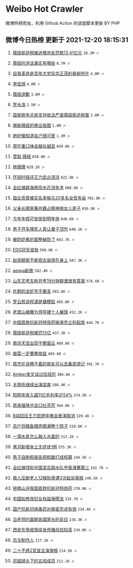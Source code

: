 # Weibo Hot Crawler 



微博热榜爬虫，利用 Github Action 的调度脚本更新 BY PHP 


## 微博今日热榜 更新于 2021-12-20 18:15:31 
1. [薇娅偷逃税被追缴并处罚款13.41亿元](https://s.weibo.com/weibo?q=%23%E8%96%87%E5%A8%85%E5%81%B7%E9%80%83%E7%A8%8E%E8%A2%AB%E8%BF%BD%E7%BC%B4%E5%B9%B6%E5%A4%84%E7%BD%9A%E6%AC%BE13.41%E4%BA%BF%E5%85%83%23&Refer=top) `10.3M 🔥` 

1. [薇娅的违法事实有哪些](https://s.weibo.com/weibo?q=%23%E8%96%87%E5%A8%85%E7%9A%84%E8%BF%9D%E6%B3%95%E4%BA%8B%E5%AE%9E%E6%9C%89%E5%93%AA%E4%BA%9B%23&Refer=top) `8.7M 🔥` 

1. [自我革命是百年大党风华正茂的奥秘所在](https://s.weibo.com/weibo?q=%23%E8%87%AA%E6%88%91%E9%9D%A9%E5%91%BD%E6%98%AF%E7%99%BE%E5%B9%B4%E5%A4%A7%E5%85%9A%E9%A3%8E%E5%8D%8E%E6%AD%A3%E8%8C%82%E7%9A%84%E5%A5%A5%E7%A7%98%E6%89%80%E5%9C%A8%23&Refer=top) `4.0M 🔥` 

1. [李佳琦](https://s.weibo.com/weibo?q=%E6%9D%8E%E4%BD%B3%E7%90%A6&Refer=top) `4.0M 🔥` 

1. [薇娅道歉](https://s.weibo.com/weibo?q=%23%E8%96%87%E5%A8%85%E9%81%93%E6%AD%89%23&Refer=top) `3.6M 🔥` 

1. [罗永浩](https://s.weibo.com/weibo?q=%E7%BD%97%E6%B0%B8%E6%B5%A9&Refer=top) `2.5M 🔥` 

1. [国家税务总局支持依法严查薇娅偷逃税案](https://s.weibo.com/weibo?q=%23%E5%9B%BD%E5%AE%B6%E7%A8%8E%E5%8A%A1%E6%80%BB%E5%B1%80%E6%94%AF%E6%8C%81%E4%BE%9D%E6%B3%95%E4%B8%A5%E6%9F%A5%E8%96%87%E5%A8%85%E5%81%B7%E9%80%83%E7%A8%8E%E6%A1%88%23&Refer=top) `2.0M 🔥` 

1. [揭秘薇娅的商业版图](https://s.weibo.com/weibo?q=%23%E6%8F%AD%E7%A7%98%E8%96%87%E5%A8%85%E7%9A%84%E5%95%86%E4%B8%9A%E7%89%88%E5%9B%BE%23&Refer=top) `2.0M 🔥` 

1. [她好像知道自己很可爱](https://s.weibo.com/weibo?q=%23%E5%A5%B9%E5%A5%BD%E5%83%8F%E7%9F%A5%E9%81%93%E8%87%AA%E5%B7%B1%E5%BE%88%E5%8F%AF%E7%88%B1%23&Refer=top) `1.3M 🔥` 

1. [常吃重口味会越长越丑](https://s.weibo.com/weibo?q=%23%E5%B8%B8%E5%90%83%E9%87%8D%E5%8F%A3%E5%91%B3%E4%BC%9A%E8%B6%8A%E9%95%BF%E8%B6%8A%E4%B8%91%23&Refer=top) `859.0K 🔥` 

1. [雪梨 薇娅](https://s.weibo.com/weibo?q=%E9%9B%AA%E6%A2%A8%20%E8%96%87%E5%A8%85&Refer=top) `838.0K 🔥` 

1. [林珊珊](https://s.weibo.com/weibo?q=%E6%9E%97%E7%8F%8A%E7%8F%8A&Refer=top) `829.2K 🔥` 

1. [环球时报评王力宏必须凉](https://s.weibo.com/weibo?q=%23%E7%8E%AF%E7%90%83%E6%97%B6%E6%8A%A5%E8%AF%84%E7%8E%8B%E5%8A%9B%E5%AE%8F%E5%BF%85%E9%A1%BB%E5%87%89%23&Refer=top) `822.9K 🔥` 

1. [全红婵跳海再现水花消失术](https://s.weibo.com/weibo?q=%23%E5%85%A8%E7%BA%A2%E5%A9%B5%E8%B7%B3%E6%B5%B7%E5%86%8D%E7%8E%B0%E6%B0%B4%E8%8A%B1%E6%B6%88%E5%A4%B1%E6%9C%AF%23&Refer=top) `808.9K 🔥` 

1. [国企高管被实名举报与20多名女性有染](https://s.weibo.com/weibo?q=%23%E5%9B%BD%E4%BC%81%E9%AB%98%E7%AE%A1%E8%A2%AB%E5%AE%9E%E5%90%8D%E4%B8%BE%E6%8A%A5%E4%B8%8E20%E5%A4%9A%E5%90%8D%E5%A5%B3%E6%80%A7%E6%9C%89%E6%9F%93%23&Refer=top) `701.0K 🔥` 

1. [父亲长期家暴并霸占精神病女儿房子](https://s.weibo.com/weibo?q=%23%E7%88%B6%E4%BA%B2%E9%95%BF%E6%9C%9F%E5%AE%B6%E6%9A%B4%E5%B9%B6%E9%9C%B8%E5%8D%A0%E7%B2%BE%E7%A5%9E%E7%97%85%E5%A5%B3%E5%84%BF%E6%88%BF%E5%AD%90%23&Refer=top) `656.9K 🔥` 

1. [今年年假可安排到明年休](https://s.weibo.com/weibo?q=%23%E4%BB%8A%E5%B9%B4%E5%B9%B4%E5%81%87%E5%8F%AF%E5%AE%89%E6%8E%92%E5%88%B0%E6%98%8E%E5%B9%B4%E4%BC%91%23&Refer=top) `648.6K 🔥` 

1. [男子开车撞死人竟让妻子顶包](https://s.weibo.com/weibo?q=%23%E7%94%B7%E5%AD%90%E5%BC%80%E8%BD%A6%E6%92%9E%E6%AD%BB%E4%BA%BA%E7%AB%9F%E8%AE%A9%E5%A6%BB%E5%AD%90%E9%A1%B6%E5%8C%85%23&Refer=top) `640.1K 🔥` 

1. [被奶奶煮的面整破防了](https://s.weibo.com/weibo?q=%23%E8%A2%AB%E5%A5%B6%E5%A5%B6%E7%85%AE%E7%9A%84%E9%9D%A2%E6%95%B4%E7%A0%B4%E9%98%B2%E4%BA%86%23&Refer=top) `603.7K 🔥` 

1. [EDG冠军皮肤](https://s.weibo.com/weibo?q=%23EDG%E5%86%A0%E5%86%9B%E7%9A%AE%E8%82%A4%23&Refer=top) `590.0K 🔥` 

1. [赵丽颖能不能把古装焊在身上](https://s.weibo.com/weibo?q=%23%E8%B5%B5%E4%B8%BD%E9%A2%96%E8%83%BD%E4%B8%8D%E8%83%BD%E6%8A%8A%E5%8F%A4%E8%A3%85%E7%84%8A%E5%9C%A8%E8%BA%AB%E4%B8%8A%23&Refer=top) `587.3K 🔥` 

1. [aespa新歌](https://s.weibo.com/weibo?q=%23aespa%E6%96%B0%E6%AD%8C%23&Refer=top) `582.4K 🔥` 

1. [山东艺考生称开考19分钟群里就有答案](https://s.weibo.com/weibo?q=%23%E5%B1%B1%E4%B8%9C%E8%89%BA%E8%80%83%E7%94%9F%E7%A7%B0%E5%BC%80%E8%80%8319%E5%88%86%E9%92%9F%E7%BE%A4%E9%87%8C%E5%B0%B1%E6%9C%89%E7%AD%94%E6%A1%88%23&Refer=top) `576.6K 🔥` 

1. [吃剩的龙虾壳不要丢](https://s.weibo.com/weibo?q=%E5%90%83%E5%89%A9%E7%9A%84%E9%BE%99%E8%99%BE%E5%A3%B3%E4%B8%8D%E8%A6%81%E4%B8%A2&Refer=top) `503.6K 🔥` 

1. [罗云熙说程潇是建模脸](https://s.weibo.com/weibo?q=%23%E7%BD%97%E4%BA%91%E7%86%99%E8%AF%B4%E7%A8%8B%E6%BD%87%E6%98%AF%E5%BB%BA%E6%A8%A1%E8%84%B8%23&Refer=top) `465.0K 🔥` 

1. [老君山被曝为领导建个人展馆](https://s.weibo.com/weibo?q=%23%E8%80%81%E5%90%9B%E5%B1%B1%E8%A2%AB%E6%9B%9D%E4%B8%BA%E9%A2%86%E5%AF%BC%E5%BB%BA%E4%B8%AA%E4%BA%BA%E5%B1%95%E9%A6%86%23&Refer=top) `452.2K 🔥` 

1. [中国首款抗新冠特效药输液完立刻起效](https://s.weibo.com/weibo?q=%23%E4%B8%AD%E5%9B%BD%E9%A6%96%E6%AC%BE%E6%8A%97%E6%96%B0%E5%86%A0%E7%89%B9%E6%95%88%E8%8D%AF%E8%BE%93%E6%B6%B2%E5%AE%8C%E7%AB%8B%E5%88%BB%E8%B5%B7%E6%95%88%23&Refer=top) `444.7K 🔥` 

1. [薇娅偷逃税被罚13亿](https://s.weibo.com/weibo?q=%23%E8%96%87%E5%A8%85%E5%81%B7%E9%80%83%E7%A8%8E%E8%A2%AB%E7%BD%9A13%E4%BA%BF%23&Refer=top) `437.2K 🔥` 

1. [南京天空出现干脆面云](https://s.weibo.com/weibo?q=%23%E5%8D%97%E4%BA%AC%E5%A4%A9%E7%A9%BA%E5%87%BA%E7%8E%B0%E5%B9%B2%E8%84%86%E9%9D%A2%E4%BA%91%23&Refer=top) `409.0K 🔥` 

1. [做菜一定要晚放盐](https://s.weibo.com/weibo?q=%23%E5%81%9A%E8%8F%9C%E4%B8%80%E5%AE%9A%E8%A6%81%E6%99%9A%E6%94%BE%E7%9B%90%23&Refer=top) `404.6K 🔥` 

1. [周杰伦说睡不着的朋友可以去看周游记](https://s.weibo.com/weibo?q=%23%E5%91%A8%E6%9D%B0%E4%BC%A6%E8%AF%B4%E7%9D%A1%E4%B8%8D%E7%9D%80%E7%9A%84%E6%9C%8B%E5%8F%8B%E5%8F%AF%E4%BB%A5%E5%8E%BB%E7%9C%8B%E5%91%A8%E6%B8%B8%E8%AE%B0%23&Refer=top) `391.7K 🔥` 

1. [Amber发文谈过往经历](https://s.weibo.com/weibo?q=Amber%E5%8F%91%E6%96%87%E8%B0%88%E8%BF%87%E5%BE%80%E7%BB%8F%E5%8E%86&Refer=top) `386.6K 🔥` 

1. [关晓彤继续出演梁爽](https://s.weibo.com/weibo?q=%23%E5%85%B3%E6%99%93%E5%BD%A4%E7%BB%A7%E7%BB%AD%E5%87%BA%E6%BC%94%E6%A2%81%E7%88%BD%23&Refer=top) `386.4K 🔥` 

1. [知网年收入超11亿毛利率近54%](https://s.weibo.com/weibo?q=%23%E7%9F%A5%E7%BD%91%E5%B9%B4%E6%94%B6%E5%85%A5%E8%B6%8511%E4%BA%BF%E6%AF%9B%E5%88%A9%E7%8E%87%E8%BF%9154%25%23&Refer=top) `374.5K 🔥` 

1. [原来猫咪也会口吐芬芳](https://s.weibo.com/weibo?q=%23%E5%8E%9F%E6%9D%A5%E7%8C%AB%E5%92%AA%E4%B9%9F%E4%BC%9A%E5%8F%A3%E5%90%90%E8%8A%AC%E8%8A%B3%23&Refer=top) `364.9K 🔥` 

1. [B站回应王力宏跨年晚会表演取消](https://s.weibo.com/weibo?q=%23B%E7%AB%99%E5%9B%9E%E5%BA%94%E7%8E%8B%E5%8A%9B%E5%AE%8F%E8%B7%A8%E5%B9%B4%E6%99%9A%E4%BC%9A%E8%A1%A8%E6%BC%94%E5%8F%96%E6%B6%88%23&Refer=top) `329.4K 🔥` 

1. [农户将腊鱼腊肉晒满整个院子](https://s.weibo.com/weibo?q=%23%E5%86%9C%E6%88%B7%E5%B0%86%E8%85%8A%E9%B1%BC%E8%85%8A%E8%82%89%E6%99%92%E6%BB%A1%E6%95%B4%E4%B8%AA%E9%99%A2%E5%AD%90%23&Refer=top) `318.6K 🔥` 

1. [一滴水是怎么融入水面的](https://s.weibo.com/weibo?q=%E4%B8%80%E6%BB%B4%E6%B0%B4%E6%98%AF%E6%80%8E%E4%B9%88%E8%9E%8D%E5%85%A5%E6%B0%B4%E9%9D%A2%E7%9A%84&Refer=top) `313.2K 🔥` 

1. [黑河新增本土无症状1例](https://s.weibo.com/weibo?q=%23%E9%BB%91%E6%B2%B3%E6%96%B0%E5%A2%9E%E6%9C%AC%E5%9C%9F%E6%97%A0%E7%97%87%E7%8A%B61%E4%BE%8B%23&Refer=top) `255.3K 🔥` 

1. [男子自制假报告把核酸打成核算](https://s.weibo.com/weibo?q=%23%E7%94%B7%E5%AD%90%E8%87%AA%E5%88%B6%E5%81%87%E6%8A%A5%E5%91%8A%E6%8A%8A%E6%A0%B8%E9%85%B8%E6%89%93%E6%88%90%E6%A0%B8%E7%AE%97%23&Refer=top) `244.5K 🔥` 

1. [全红婵领衔中国混合跳水队夺表演赛第三](https://s.weibo.com/weibo?q=%23%E5%85%A8%E7%BA%A2%E5%A9%B5%E9%A2%86%E8%A1%94%E4%B8%AD%E5%9B%BD%E6%B7%B7%E5%90%88%E8%B7%B3%E6%B0%B4%E9%98%9F%E5%A4%BA%E8%A1%A8%E6%BC%94%E8%B5%9B%E7%AC%AC%E4%B8%89%23&Refer=top) `242.7K 🔥` 

1. [救人压断老人12根肋骨遭3次起诉索赔](https://s.weibo.com/weibo?q=%23%E6%95%91%E4%BA%BA%E5%8E%8B%E6%96%AD%E8%80%81%E4%BA%BA12%E6%A0%B9%E8%82%8B%E9%AA%A8%E9%81%AD3%E6%AC%A1%E8%B5%B7%E8%AF%89%E7%B4%A2%E8%B5%94%23&Refer=top) `240.5K 🔥` 

1. [钟南山评我国首款抗新冠特效药](https://s.weibo.com/weibo?q=%23%E9%92%9F%E5%8D%97%E5%B1%B1%E8%AF%84%E6%88%91%E5%9B%BD%E9%A6%96%E6%AC%BE%E6%8A%97%E6%96%B0%E5%86%A0%E7%89%B9%E6%95%88%E8%8D%AF%23&Refer=top) `239.8K 🔥` 

1. [中国拟修改妇女权益保障法](https://s.weibo.com/weibo?q=%23%E4%B8%AD%E5%9B%BD%E6%8B%9F%E4%BF%AE%E6%94%B9%E5%A6%87%E5%A5%B3%E6%9D%83%E7%9B%8A%E4%BF%9D%E9%9A%9C%E6%B3%95%23&Refer=top) `235.7K 🔥` 

1. [国产抗新冠病毒药对奥密克戎有效](https://s.weibo.com/weibo?q=%23%E5%9B%BD%E4%BA%A7%E6%8A%97%E6%96%B0%E5%86%A0%E7%97%85%E6%AF%92%E8%8D%AF%E5%AF%B9%E5%A5%A5%E5%AF%86%E5%85%8B%E6%88%8E%E6%9C%89%E6%95%88%23&Refer=top) `234.4K 🔥` 

1. [当老师约面聊各国家长的反应](https://s.weibo.com/weibo?q=%E5%BD%93%E8%80%81%E5%B8%88%E7%BA%A6%E9%9D%A2%E8%81%8A%E5%90%84%E5%9B%BD%E5%AE%B6%E9%95%BF%E7%9A%84%E5%8F%8D%E5%BA%94&Refer=top) `234.3K 🔥` 

1. [西安东莞疫情续发传播风险较高](https://s.weibo.com/weibo?q=%23%E8%A5%BF%E5%AE%89%E4%B8%9C%E8%8E%9E%E7%96%AB%E6%83%85%E7%BB%AD%E5%8F%91%E4%BC%A0%E6%92%AD%E9%A3%8E%E9%99%A9%E8%BE%83%E9%AB%98%23&Refer=top) `234.0K 🔥` 

1. [恋与制作人](https://s.weibo.com/weibo?q=%E6%81%8B%E4%B8%8E%E5%88%B6%E4%BD%9C%E4%BA%BA&Refer=top) `217.1K 🔥` 

1. [二十不惑2官宣主演海报](https://s.weibo.com/weibo?q=%23%E4%BA%8C%E5%8D%81%E4%B8%8D%E6%83%912%E5%AE%98%E5%AE%A3%E4%B8%BB%E6%BC%94%E6%B5%B7%E6%8A%A5%23&Refer=top) `214.5K 🔥` 

1. [邓超镜头下的五哈成员](https://s.weibo.com/weibo?q=%23%E9%82%93%E8%B6%85%E9%95%9C%E5%A4%B4%E4%B8%8B%E7%9A%84%E4%BA%94%E5%93%88%E6%88%90%E5%91%98%23&Refer=top) `212.1K 🔥` 

